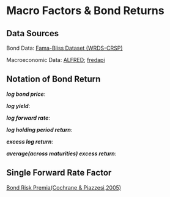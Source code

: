 # Macro Factors & Bond Returns
## Data Sources
Bond Data:
[Fama-Bliss Dataset (WRDS-CRSP)](https://wrds-www.wharton.upenn.edu/pages/about/data-vendors/center-for-research-in-security-prices-crsp/)

Macroeconomic Data:
[ALFRED](https://alfred.stlouisfed.org/help/downloaddata);
[fredapi](https://github.com/mortada/fredapi)

## Notation of Bond Return
***log bond price***: 

***log yield***:

***log forward rate***:

***log holding period return***:

***excess log return***:

***average(across maturities) excess return***:

## Single Forward Rate Factor
[Bond Risk Premia(Cochrane & Piazzesi,2005)](https://www.nber.org/papers/w9178)
